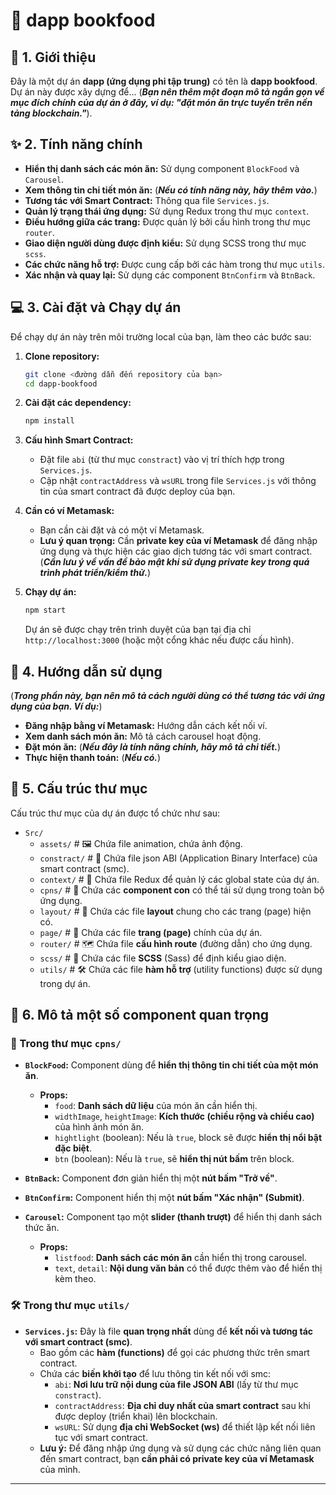 # 🚀 dapp bookfood

## 📝 1. Giới thiệu

Đây là một dự án **dapp (ứng dụng phi tập trung)** có tên là **dapp bookfood**. Dự án này được xây dựng để... (***Bạn nên thêm một đoạn mô tả ngắn gọn về mục đích chính của dự án ở đây, ví dụ: "đặt món ăn trực tuyến trên nền tảng blockchain."***).

## ✨ 2. Tính năng chính

- **Hiển thị danh sách các món ăn:** Sử dụng component `BlockFood` và `Carousel`.
- **Xem thông tin chi tiết món ăn:** (***Nếu có tính năng này, hãy thêm vào.***)
- **Tương tác với Smart Contract:** Thông qua file `Services.js`.
- **Quản lý trạng thái ứng dụng:** Sử dụng Redux trong thư mục `context`.
- **Điều hướng giữa các trang:** Được quản lý bởi cấu hình trong thư mục `router`.
- **Giao diện người dùng được định kiểu:** Sử dụng SCSS trong thư mục `scss`.
- **Các chức năng hỗ trợ:** Được cung cấp bởi các hàm trong thư mục `utils`.
- **Xác nhận và quay lại:** Sử dụng các component `BtnConfirm` và `BtnBack`.

## 💻 3. Cài đặt và Chạy dự án

Để chạy dự án này trên môi trường local của bạn, làm theo các bước sau:

1.  **Clone repository:**
    ```bash
    git clone <đường dẫn đến repository của bạn>
    cd dapp-bookfood
    ```

2.  **Cài đặt các dependency:**
    ```bash
    npm install
    ```

3.  **Cấu hình Smart Contract:**
    - Đặt file `abi` (từ thư mục `constract`) vào vị trí thích hợp trong `Services.js`.
    - Cập nhật `contractAddress` và `wsURL` trong file `Services.js` với thông tin của smart contract đã được deploy của bạn.

4.  **Cần có ví Metamask:**
    - Bạn cần cài đặt và có một ví Metamask.
    - **Lưu ý quan trọng:** Cần **private key của ví Metamask** để đăng nhập ứng dụng và thực hiện các giao dịch tương tác với smart contract. (***Cần lưu ý về vấn đề bảo mật khi sử dụng private key trong quá trình phát triển/kiểm thử.***)

5.  **Chạy dự án:**
    ```bash
    npm start
    ```
    Dự án sẽ được chạy trên trình duyệt của bạn tại địa chỉ `http://localhost:3000` (hoặc một cổng khác nếu được cấu hình).

## 📖 4. Hướng dẫn sử dụng

(***Trong phần này, bạn nên mô tả cách người dùng có thể tương tác với ứng dụng của bạn. Ví dụ:***)

- **Đăng nhập bằng ví Metamask:** Hướng dẫn cách kết nối ví.
- **Xem danh sách món ăn:** Mô tả cách carousel hoạt động.
- **Đặt món ăn:** (***Nếu đây là tính năng chính, hãy mô tả chi tiết.***)
- **Thực hiện thanh toán:** (***Nếu có.***)

## 📂 5. Cấu trúc thư mục

Cấu trúc thư mục của dự án được tổ chức như sau:

- `Src/`
    - `assets/`         # 🖼️ Chứa file animation, chứa ảnh động.
    - `constract/`      # 📜 Chứa file json ABI (Application Binary Interface) của smart contract (smc).
    - `context/`        # 🔄 Chứa file Redux để quản lý các global state của dự án.
    - `cpns/`           # 🧩 Chứa các **component con** có thể tái sử dụng trong toàn bộ ứng dụng.
    - `layout/`         # 🧱 Chứa các file **layout** chung cho các trang (page) hiện có.
    - `page/`           # 📄 Chứa các file **trang (page)** chính của dự án.
    - `router/`         # 🗺️ Chứa file **cấu hình route** (đường dẫn) cho ứng dụng.
    - `scss/`           # 🎨 Chứa các file **SCSS** (Sass) để định kiểu giao diện.
    - `utils/`          # 🛠️ Chứa các file **hàm hỗ trợ** (utility functions) được sử dụng trong dự án.

## 🧩 6. Mô tả một số component quan trọng

### 📂 Trong thư mục `cpns/`

- **`BlockFood`:** Component dùng để **hiển thị thông tin chi tiết của một món ăn**.
    - **Props:**
        - `food`: **Danh sách dữ liệu** của món ăn cần hiển thị.
        - `widthImage`, `heightImage`: **Kích thước (chiều rộng và chiều cao)** của hình ảnh món ăn.
        - `hightlight` (boolean): Nếu là `true`, block sẽ được **hiển thị nổi bật đặc biệt**.
        - `btn` (boolean): Nếu là `true`, sẽ **hiển thị nút bấm** trên block.

- **`BtnBack`:** Component đơn giản hiển thị một **nút bấm "Trở về"**.

- **`BtnConfirm`:** Component hiển thị một **nút bấm "Xác nhận" (Submit)**.

- **`Carousel`:** Component tạo một **slider (thanh trượt)** để hiển thị danh sách thức ăn.
    - **Props:**
        - `listfood`: **Danh sách các món ăn** cần hiển thị trong carousel.
        - `text`, `detail`: **Nội dung văn bản** có thể được thêm vào để hiển thị kèm theo.

### 🛠️ Trong thư mục `utils/`

- **`Services.js`:** Đây là file **quan trọng nhất** dùng để **kết nối và tương tác với smart contract (smc)**.
    - Bao gồm các **hàm (functions)** để gọi các phương thức trên smart contract.
    - Chứa các **biến khởi tạo** để lưu thông tin kết nối với smc:
        - `abi`: **Nơi lưu trữ nội dung của file JSON ABI** (lấy từ thư mục `constract`).
        - `contractAddress`: **Địa chỉ duy nhất của smart contract** sau khi được deploy (triển khai) lên blockchain.
        - `wsURL`: Sử dụng **địa chỉ WebSocket (ws)** để thiết lập kết nối liên tục với smart contract.
    - **Lưu ý:** Để đăng nhập ứng dụng và sử dụng các chức năng liên quan đến smart contract, bạn **cần phải có private key của ví Metamask** của mình.

---
